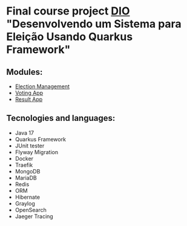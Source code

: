 # Final course project [DIO](https://web.dio.me/lab/desenvolvendo-um-sistema-para-eleicao-usando-quarkus-framework/) "Desenvolvendo um Sistema para Eleição Usando Quarkus Framework"


## Modules:
- [Election Management](https://github.com/joseeasantos/lab-quarkus/tree/main/election-management)
- [Voting App](https://github.com/joseeasantos/lab-quarkus/tree/main/voting-app)
- [Result App](https://github.com/joseeasantos/lab-quarkus/tree/main/result-app)

## Tecnologies and languages:

- Java 17
- Quarkus Framework
- JUnit tester
- Flyway Migration
- Docker
- Traefik
- MongoDB
- MariaDB
- Redis
- ORM
- Hibernate
- Graylog
- OpenSearch
- Jaeger Tracing

